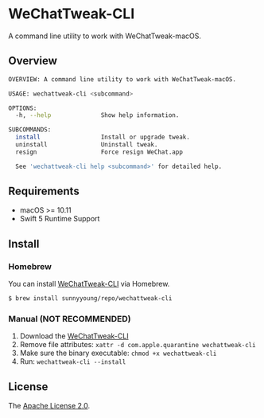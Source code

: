 # WeChatTweak-CLI

A command line utility to work with WeChatTweak-macOS.

## Overview

```bash
OVERVIEW: A command line utility to work with WeChatTweak-macOS.

USAGE: wechattweak-cli <subcommand>

OPTIONS:
  -h, --help              Show help information.

SUBCOMMANDS:
  install                 Install or upgrade tweak.
  uninstall               Uninstall tweak.
  resign                  Force resign WeChat.app

  See 'wechattweak-cli help <subcommand>' for detailed help.
```

## Requirements

- macOS >= 10.11
- Swift 5 Runtime Support

## Install

### Homebrew

You can install [WeChatTweak-CLI](https://github.com/Sunnyyoung/WeChatTweak-CLI) via Homebrew.

```bash
$ brew install sunnyyoung/repo/wechattweak-cli
```

### Manual (**NOT RECOMMENDED**)

1. Download the [WeChatTweak-CLI](https://github.com/Sunnyyoung/WeChatTweak-CLI/releases/latest/download/wechattweak-cli)
2. Remove file attributes: `xattr -d com.apple.quarantine wechattweak-cli`
3. Make sure the binary executable: `chmod +x wechattweak-cli`
4. Run: `wechattweak-cli --install`

## License

The [Apache License 2.0](LICENSE).
